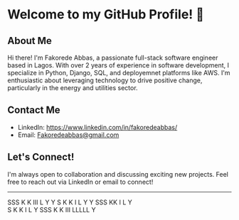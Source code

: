 # Welcome to my GitHub Profile! 👋

## About Me

Hi there! I'm Fakorede Abbas, a passionate full-stack software engineer based in Lagos. With over 2 years of experience in software development, I specialize in Python, Django, SQL, and deployemnet platforms like AWS. I'm enthusiastic about leveraging technology to drive positive change, particularly in the energy and utilities sector.


## Contact Me

- LinkedIn: https://www.linkedin.com/in/fakoredeabbas/
- Email: Fakoredeabbas@gmail.com

## Let's Connect!

I'm always open to collaboration and discussing exciting new projects. Feel free to reach out via LinkedIn or email to connect!

-----
 SSS    K  K   III   L          Y   Y
S       K K     I    L           Y Y 
 SSS    KK      I    L           Y  
    S   K K     I    L            Y 
 SSS    K  K   III   LLLLL        Y  
